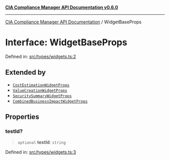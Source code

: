 [**CIA Compliance Manager API Documentation v0.6.0**](../README.md)

***

[CIA Compliance Manager API Documentation](../globals.md) / WidgetBaseProps

# Interface: WidgetBaseProps

Defined in: [src/types/widgets.ts:2](https://github.com/Hack23/cia-compliance-manager/blob/main/src/types/widgets.ts#L2)

## Extended by

- [`CostEstimationWidgetProps`](CostEstimationWidgetProps.md)
- [`ValueCreationWidgetProps`](ValueCreationWidgetProps.md)
- [`SecuritySummaryWidgetProps`](SecuritySummaryWidgetProps.md)
- [`CombinedBusinessImpactWidgetProps`](CombinedBusinessImpactWidgetProps.md)

## Properties

### testId?

> `optional` **testId**: `string`

Defined in: [src/types/widgets.ts:3](https://github.com/Hack23/cia-compliance-manager/blob/main/src/types/widgets.ts#L3)
